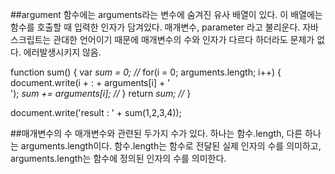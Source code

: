 ##argument
함수에는 arguments라는 변수에 숨겨진 유사 배열이 있다. 이 배열에는 함수를 호출할 때 입력한 인자가 담겨있다.
매개변수, parameter 라고 불리운다.
자바스크립트는 관대한 언어이기 때문에 매개변수의 수와 인자가 다르다 하더라도 문제가 없다. 에러발생시키지 않음.

function sum() {
    var _sum = 0; //_
    for(i = 0; arguments.length; i++) {
        document.write(i + : + arguments[i] + '<br />');
        _sum += arguments[i]; //_
    }
    return _sum; //_
}

document.write('result : ' + sum(1,2,3,4));

##매개변수의 수
매개변수와 관련된 두가지 수가 있다. 하나는 함수.length, 다른 하나는 arguments.length이다. 함수.length는 함수로 전달된 실제 인자의 수를 의미하고,
arguments.length는 함수에 정의된 인자의 수를 의미한다.

